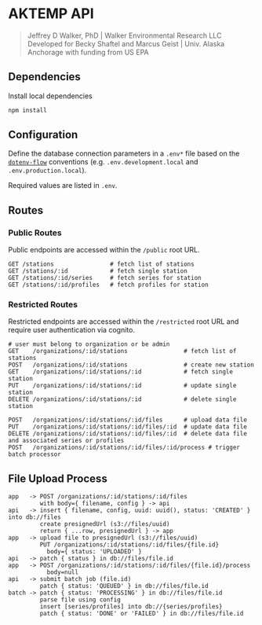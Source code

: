 AKTEMP API
==========

> Jeffrey D Walker, PhD | Walker Environmental Research LLC  
> Developed for Becky Shaftel and Marcus Geist | Univ. Alaska Anchorage with funding from US EPA

## Dependencies

Install local dependencies

```bash
npm install
```

## Configuration

Define the database connection parameters in a `.env*` file based on the [`dotenv-flow`](https://www.npmjs.com/package/dotenv-flow) conventions (e.g. `.env.development.local` and `.env.production.local`).

Required values are listed in `.env`.

## Routes

### Public Routes

Public endpoints are accessed within the `/public` root URL.

```text
GET /stations                # fetch list of stations
GET /stations/:id            # fetch single station
GET /stations/:id/series     # fetch series for station
GET /stations/:id/profiles   # fetch profiles for station
```

### Restricted Routes

Restricted endpoints are accessed within the `/restricted` root URL and require user authentication via cognito.

```text
# user must belong to organization or be admin
GET    /organizations/:id/stations                # fetch list of stations
POST   /organizations/:id/stations                # create new station
GET    /organizations/:id/stations/:id            # fetch single station
PUT    /organizations/:id/stations/:id            # update single station
DELETE /organizations/:id/stations/:id            # delete single station

POST   /organizations/:id/stations/:id/files      # upload data file
PUT    /organizations/:id/stations/:id/files/:id  # update data file
DELETE /organizations/:id/stations/:id/files/:id  # delete data file and associated series or profiles
POST   /organizations/:id/stations/:id/files/:id/process # trigger batch processor
```

## File Upload Process

```
app   -> POST /organizations/:id/stations/:id/files
         with body={ filename, config } -> api
api   -> insert { filename, config, uuid: uuid(), status: 'CREATED' } into db://files
         create presignedUrl (s3://files/uuid)
         return { ...row, presignedUrl } -> app
app   -> upload file to presignedUrl (s3://files/uuid)
         PUT /organizations/:id/stations/:id/files/{file.id}
           body={ status: 'UPLOADED' }
api   -> patch { status } in db://files/file.id
app   -> POST /organizations/:id/stations/:id/files/{file.id}/process
           body=null
api   -> submit batch job (file.id)
         patch { status: 'QUEUED' } in db://files/file.id
batch -> patch { status: 'PROCESSING' } in db://files/file.id
         parse file using config
         insert [series/profiles] into db://{series/profiles}
         patch { status: 'DONE' or 'FAILED' } in db://files/file.id
```
